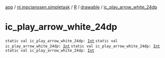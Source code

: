 [app](../../../index.md) / [nl.mpcjanssen.simpletask](../../index.md) / [R](../index.md) / [drawable](index.md) / [ic_play_arrow_white_24dp](.)

# ic_play_arrow_white_24dp

`static val ic_play_arrow_white_24dp: `[`Int`](https://kotlinlang.org/api/latest/jvm/stdlib/kotlin/-int/index.html)
`static val ic_play_arrow_white_24dp: `[`Int`](https://kotlinlang.org/api/latest/jvm/stdlib/kotlin/-int/index.html)
`static val ic_play_arrow_white_24dp: `[`Int`](https://kotlinlang.org/api/latest/jvm/stdlib/kotlin/-int/index.html)
`static val ic_play_arrow_white_24dp: `[`Int`](https://kotlinlang.org/api/latest/jvm/stdlib/kotlin/-int/index.html)